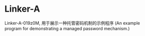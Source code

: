# Linker-A
Linker-A-019z0M, 用于展示一种托管密码机制的示例程序 (An example program for demonstrating a managed password mechanism.)

